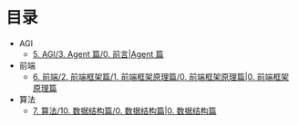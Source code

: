 
# 目录


- AGI
	- [5. AGI/3. Agent 篇/0. 前言|Agent 篇](/post/LK91qbmF.html#5-AGI/3-Agent-篇/0-前言|Agent-篇)
- 前端
	- [6. 前端/2. 前端框架篇/1. 前端框架原理篇/0. 前端框架原理篇|0. 前端框架原理篇](/post/LK91qbmF.html#6-前端/2-前端框架篇/1-前端框架原理篇/0-前端框架原理篇|0-前端框架原理篇)
- 算法
	- [7. 算法/10. 数据结构篇/0. 数据结构篇|0. 数据结构篇](/post/LK91qbmF.html#7-算法/10-数据结构篇/0-数据结构篇|0-数据结构篇)